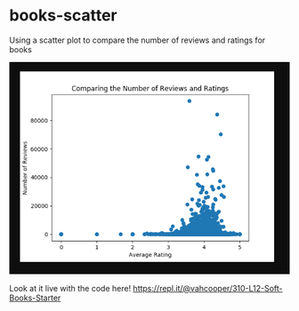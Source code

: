 # books-scatter
Using a scatter plot to compare the number of reviews and ratings for books

![](reviews_ratings.png)

Look at it live with the code here!
https://repl.it/@vahcooper/310-L12-Soft-Books-Starter
